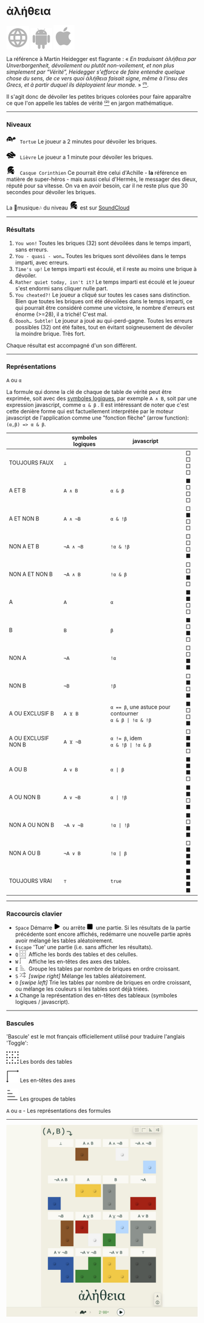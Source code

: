 # ἀλήθεια

[![WWW](assets/svg/internet-svgrepo-com.svg)](https://aletheia.cthiebaud.com/) 
[![Android App Store](assets/svg/android-svgrepo-com.svg)](https://play.google.com/apps/testing/com.cthiebaud.aletheia.twa)
[![Apple App Store](assets/svg/Apple_logo_grey.svg)](https://apps.apple.com/us/app/aletheia-by-%C3%A6quologica/id6476017817)

La référence à Martin Heidegger est flagrante : « <i>En traduisant ἀλήθεια par Unverborgenheit, dévoilement ou plutôt non-voilement, et non plus simplement par “Vérité”, Heidegger s'efforce de faire entendre quelque chose du sens, de ce vers quoi ἀλήθεια faisait signe, même à l'insu des Grecs, et à partir duquel ils déployaient leur monde.</i> » [⁽¹⁾](https://fr.wikipedia.org/wiki/Al%C3%A8theia_dans_la_philosophie_de_Martin_Heidegger).

Il s'agit donc de dévoiler les petites briques colorées pour faire apparaître ce que l'on appelle les tables de vérité [⁽²⁾](https://fr.wikipedia.org/wiki/Table_de_v%C3%A9rit%C3%A9) en jargon mathématique.

--- 

### Niveaux

<img src="svg/tortoise-fill-svgrepo-com.svg" style="width: 24px; height: 24px;">&nbsp;&nbsp;&nbsp;`Tortue` Le joueur a 2 minutes pour dévoiler les briques.

<img src="svg/hare-fill-svgrepo-com.svg" style="width: 24px; height: 24px;">&nbsp;&nbsp;&nbsp;`Lièvre` Le joueur a 1 minute pour dévoiler les briques.

<img src="svg/ancient-greek-helmet-1-svgrepo-com.svg" style="width: 24px; height: 24px;">&nbsp;&nbsp;&nbsp;`Casque Corinthien` Ce pourrait être celui d'Achille - **la** référence en matière de super-héros - mais aussi celui d'Hermès, le messager des dieux, réputé pour sa vitesse. On va en avoir besoin, car il ne reste plus que 30 secondes pour dévoiler les briques.

La 🎵musique🎶 du niveau <img src="svg/ancient-greek-helmet-1-svgrepo-com.svg" alt="Achilles" style="width: 24px; height: 24px;">
est sur [SoundCloud](https://soundcloud.com/christophe-thiebaud/aletheia?si=83569a3c774e4cdf84c684e74478af34&utm_source=clipboard&utm_medium=text&utm_campaign=social_sharing)

--- 

### Résultats

1. `You won!` Toutes les briques (32) sont dévoilées dans le temps imparti, sans erreurs.
2. `You - quasi - won…` Toutes les briques sont dévoilées dans le temps imparti, avec erreurs.
3. `Time's up!` Le temps imparti est écoulé, et il reste au moins une brique à dévoiler.
4. `Rather quiet today, isn't it?` Le temps imparti est écoulé et le joueur s'est endormi sans cliquer nulle part.
5. `You cheated?!` Le joueur a cliqué sur toutes les cases sans distinction. Bien que toutes les briques ont été dévoilées dans le temps imparti, ce qui pourrait être considéré comme une victoire, le nombre d'erreurs est énorme (>=28), il a triché! C'est mal.
6. `Ooooh… Subtle!` Le joueur a joué au qui-perd-gagne. Toutes les erreurs possibles (32) ont été faites, tout en évitant soigneusement de dévoiler la moindre brique. Très fort.

Chaque résultat est accompagné d'un son différent.

--- 

### Représentations

`𝖠` ou `α`

La formule qui donne la clé de chaque de table de vérité peut être exprimée, soit avec des [symboles logiques](https://fr.wikipedia.org/wiki/Liste_de_symboles_logiques), par exemple `𝖠 ∧ 𝖡`, soit par une expression javascript, comme `α & β` . Il est intéressant de noter que c'est cette denière forme qui est factuellement interprétée par le moteur javascript de l'application comme une "fonction flèche" (arrow function): `(α,β) => α & β`.

|  | symboles logiques | javascript | |
|---|---|---|---|
| TOUJOURS FAUX       | `⊥`       | ` `                          |  □ □<br>□ □  |
| A ET B              | `𝖠 ∧ 𝖡`   | `α & β`                      |  ■ □<br>□ □   |
| A ET NON B          | `𝖠 ∧ ¬𝖡`  | `α & !β`                     |  □ ■<br>□ □   |
| NON A ET B          | `¬𝖠 ∧ ¬𝖡` | `!α & !β`                    |  □ □<br>□ ■   |
| NON A ET NON B      | `¬𝖠 ∧ 𝖡`  | `!α & β`                     |  □ □<br>■ □   |
| A                   | `𝖠`       | `α`                          |  ■ ■<br>□ □   |
| B                   | `𝖡`       | `β`                          |  ■ □<br>■ □   |
| NON A               | `¬𝖠`      | `!α`                         |  □ □<br>■ ■   |
| NON B               | `¬𝖡`      | `!β`                         |  □ ■<br>□ ■   |
| A OU EXCLUSIF B     | `𝖠 ⊻ 𝖡`   | `α == β`, une astuce pour contourner<br>`α & β \| !α & !β` |  ■ □<br>□ ■ |
| A OU EXCLUSIF NON B | `𝖠 ⊻ ¬𝖡`  | `α != β`, idem <br>`α & !β \| !α & β` |  □ ■<br>■ □ |
| A OU B              | `𝖠 ∨ 𝖡`   | `α \| β`                     |  ■ ■<br>■ □   |
| A OU NON B          | `𝖠 ∨ ¬𝖡`  | `α \| !β`                    |  ■ ■<br>□ ■   |
| NON A OU NON B      | `¬𝖠 ∨ ¬𝖡` | `!α \| !β`                   |  ■ □<br>■ ■   |
| NON A OU B          | `¬𝖠 ∨ 𝖡`  | `!α \| β`                    |  □ ■<br>■ ■   |
| TOUJOURS VRAI       | `⊤`       | `true`                       |  ■ ■<br>■ ■   |


--- 

### Raccourcis clavier

* `Space` Démarre <img src="svg/b-start.svg" style="width: auto; height: 16px;">&nbsp; ou arrête <img src="svg/b-stop.svg" style="width: auto; height: 16px;">&nbsp; une partie. Si les résultats de la partie précédente sont encore affichés, redémarre une nouvelle partie après avoir mélangé les tables aléatoirement. 
* `Escape` 'Tue' une partie (i.e. sans afficher les résultats). 
* `Q` <img src="svg/b-grid.svg" style="width: auto; height: 16px;"   >&nbsp; Affiche les bords des tables et des celulles.
* `W` <img src="svg/b-axes.svg" style="width: auto; height: 16px;"   >&nbsp; Affiche les en-têtes des axes des tables.
* `E` <img src="svg/b-group.svg" style="width: auto; height: 16px;"  >&nbsp; Groupe les tables par nombre de briques en ordre croissant.
* `S` <img src="svg/b-shuffle.svg" style="width: auto; height: 16px;">&nbsp; *[swipe right]* Mélange les tables aléatoirement.
* `O` *[swipe left]* Trie les tables par nombre de briques en ordre croissant, ou mélange les couleurs si les tables sont déjà triées.
* `A` Change la représentation des en-têtes des tableaux (symboles logiques / javascript).

--- 

### Bascules 

'Bascule' est le mot français officiellement utilisé pour traduire l'anglais 'Toggle':

<img src="svg/b-grid.svg"> Les bords des tables

<img src="svg/b-axes.svg"> Les en-têtes des axes

<img src="svg/b-sort.svg"> Les groupes de tables

`𝖠` ou `α` - Les représentations des formules

--- 

![ἀλήθεια](screenshots/2024_03_09-1824x1824.jpg)


